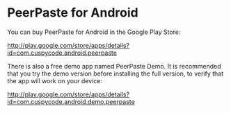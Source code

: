 PeerPaste for Android
=====================

You can buy PeerPaste for Android in the Google Play Store:

http://play.google.com/store/apps/details?id=com.cuspycode.android.peerpaste

There is also a free demo app named PeerPaste Demo. It is recommended that you try the demo version before installing the full version, to verify that the app will work on your device:

http://play.google.com/store/apps/details?id=com.cuspycode.android.demo.peerpaste

